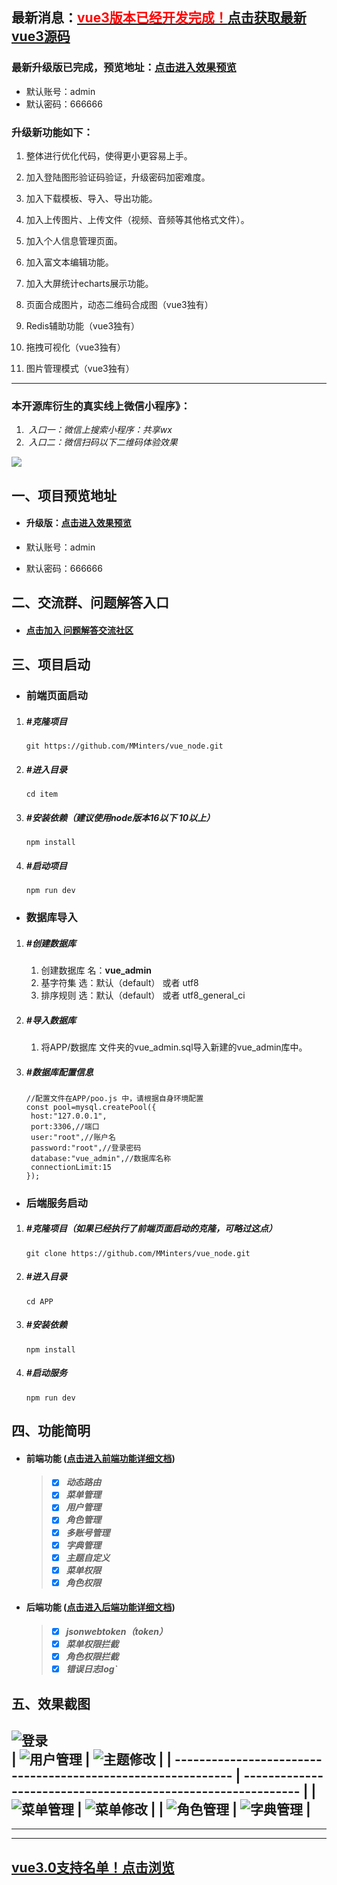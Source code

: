 ## 最新消息：<a href="https://gitee.com/MMinter/vue_node_wiki/wikis/vue+node交流群" target="_blank"><font color="red">vue3版本已经开发完成！</font>点击获取最新vue3源码</a>



### 最新升级版已完成，预览地址：<a href="http://vuenodeupgrade.yknba.cn/#/login" target="_blank">点击进入效果预览</a>

- 默认账号：admin
- 默认密码：666666

### 升级新功能如下：

1. 整体进行优化代码，使得更小更容易上手。

2. 加入登陆图形验证码验证，升级密码加密难度。

3. 加入下载模板、导入、导出功能。

4. 加入上传图片、上传文件（视频、音频等其他格式文件）。

5. 加入个人信息管理页面。

6. 加入富文本编辑功能。

7. 加入大屏统计echarts展示功能。

8. 页面合成图片，动态二维码合成图（vue3独有）

9. Redis辅助功能（vue3独有）
10. 拖拽可视化（vue3独有）
11. 图片管理模式（vue3独有）

   

------

### 本开源库衍生的真实线上微信小程序》：

1. ​	*入口一：微信上搜索小程序：共享wx*
2. ​	*入口二：微信扫码以下二维码体验效果*

![](https://foruda.gitee.com/images/1706259979478250995/03d1fb75_8986810.jpeg)



## 一、项目预览地址

- #### 升级版：<a href="http://vuenodeupgrade.yknba.cn/#/login" target="_blank">点击进入效果预览</a>

-    默认账号：admin

-    默认密码：666666




## 二、交流群、问题解答入口

- #### 	<a href="https://gitee.com/MMinter/vue_node_wiki/wikis/vue+node交流群" target="_blank">点击加入 问题解答交流社区</a>

## 三、项目启动



- ### 		前端页面启动

1. ##### #克隆项目

   ```
   git https://github.com/MMinters/vue_node.git
   ```

2. ##### #进入目录

   ```
   cd item
   ```

3. ##### #安装依赖（建议使用node版本16以下  10以上）

   ```
   npm install
   ```

4. ##### #启动项目

   ```
   npm run dev
   ```




- ### 		数据库导入

1. ##### 				#创建数据库  

   1. 创建数据库 名：**vue_admin**
   2. 基字符集 选：默认（default） 或者 utf8
   3. 排序规则 选：默认（default） 或者 utf8_general_ci

2. ##### #导入数据库

   1. 将APP/数据库 文件夹的vue_admin.sql导入新建的vue_admin库中。

3. ##### #数据库配置信息

   ```
   //配置文件在APP/poo.js 中，请根据自身环境配置
   const pool=mysql.createPool({
   	host:"127.0.0.1",
   	port:3306,//端口
   	user:"root",//账户名
   	password:"root",//登录密码
   	database:"vue_admin",//数据库名称
   	connectionLimit:15
   });
   ```





- ### 		后端服务启动


1. ##### 				#克隆项目（如果已经执行了前端页面启动的克隆，可略过这点）

   ```
   git clone https://github.com/MMinters/vue_node.git
   ```

2. #####  #进入目录

   ```
   cd APP
   ```

3. ##### #安装依赖

   ```
   npm install
   ```

4. ##### #启动服务

   ```
   npm run dev
   ```





## 四、功能简明

- #### 		前端功能 (<a href="https://gitee.com/MMinter/vue_node_wiki/wikis/前端功能详解" target="_blank">点击进入前端功能详细文档</a>)

  > - [x] 
  >   	​			***动态路由***	
  > - [x] ​			***菜单管理***
  > - [x] ​			***用户管理***
  > - [x] ​			***角色管理***
  > - [x] ​			***多账号管理***
  > - [x] ​			***字典管理***
  > - [x] ​			***主题自定义***	
  > - [x] ​			***菜单权限***
  > - [x] ​			***角色权限***



- #### 		后端功能 (<a href="https://gitee.com/MMinter/vue_node_wiki/wikis/后端功能详解" target="_blank">点击进入后端功能详细文档</a>)

  > - [x] 
  >   	​			***jsonwebtoken（token）***
  > - [x] ​			***菜单权限拦截***
  > - [x] ​			***角色权限拦截***
  > - [x] ​			***错误日志log`***

  

## 五、效果截图

![登录](https://foruda.gitee.com/images/1681197680240561436/dfbf1881_8986810.png "登录.png")   
| ![用户管理](https://foruda.gitee.com/images/1681197937191145993/c434e92e_8986810.png "用户管理.png") | ![主题修改](https://foruda.gitee.com/images/1681263456631597583/3077263f_8986810.png "主题修改.png") |
| ------------------------------------------------------------ | ------------------------------------------------------------ |
| ![菜单管理](https://foruda.gitee.com/images/1681197808163981644/96f27575_8986810.png "菜单管理.png") | ![菜单修改](https://foruda.gitee.com/images/1681197825348384952/281da67c_8986810.png "菜单修改.png") |
| ![角色管理](https://foruda.gitee.com/images/1681197773630264222/4ec415e3_8986810.png "角色管理.png") | ![字典管理](https://foruda.gitee.com/images/1681197948454663203/788cbd7e_8986810.png "字典管理.png") |
------

------

------

## <a href="https://gitee.com/MMinter/vue_node_wiki/wikis/vue3.0支持名单（QQ）" target="_blank">vue3.0支持名单！点击浏览</a>
